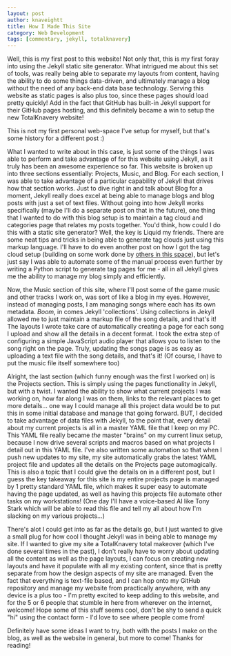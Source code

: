 ```yaml
---
layout: post
author: knaveightt
title: How I Made This Site
category: Web Development
tags: [commentary, jekyll, totalknavery]
---
```

Well, this is my first post to this website! Not only that, this is my first foray into using the Jekyll static site generator. What intrigued me about this set of tools, was really being able to separate my layouts from content, having the ability to do some things data-driven, and ultimately manage a blog without the need of any back-end data base technology. Serving this website as static pages is also plus too, since these pages should load pretty quickly! Add in the fact that GitHub has built-in Jekyll support for their GitHub pages hosting, and this definitely became a win to setup the new TotalKnavery website!

This is not my first personal web-space I've setup for myself, but that's some history for a different post :)

What I wanted to write about in this case, is just some of the things I was able to perform and take advantage of for this website using Jekyll, as it truly has been an awesome experience so far. This website is broken up into three sections essentially: Projects, Music, and Blog. For each section, I was able to take advantage of a particular capability of Jekyll that drives how that section works. Just to dive right in and talk about Blog for a moment, Jekyll really does excel at being able to manage blogs and blog posts with just a set of text files. Without going into how Jekyll works specifically (maybe I'll do a separate post on that in the future), one thing that I wanted to do with this blog setup is to maintain a tag cloud and categories page that relates my posts together. You'd think, how could I do this with a static site generator? Well, the key is Liquid my friends. There are some neat tips and tricks in being able to generate tag clouds just using this markup language. I'll have to do even another post on how I got the tag cloud setup (building on some work done by [others in this space](https://jovandeginste.github.io/2016/05/04/add-a-tag-cloud-to-my-jekyll-site.html)), but let's just say I was able to automate some of the manual process even further by writing a Python script to generate tag pages for me - all in all Jekyll gives me the ability to manage my blog simply and efficiently. 

Now, the Music section of this site, where I'll post some of the game music and other tracks I work on, was sort of like a blog in my eyes. However, instead of managing posts, I am managing songs where each has its own metadata. *Boom*, in comes Jekyll 'collections'. Using collections in Jekyll allowed me to just maintain a markup file of the song details, and that's it! The layouts I wrote take care of automatically creating a page for each song I upload and show all the details in a decent format. I took the extra step of configuring a simple JavaScript audio player that allows you to listen to the song right on the page. Truly, updating the songs page is as easy as uploading a text file with the song details, and that's it! (Of course, I have to put the music file itself somewhere too)

Alright, the last section (which funny enough was the first I worked on) is the Projects section. This is simply using the pages functionality in Jekyll, but with a twist. I wanted the ability to show what current projects I was working on, how far along I was on them, links to the relevant places to get more details... one way I could manage all this project data would be to put this in some initial database and manage that going forward. BUT, I decided to take advantage of data files with Jekyll, to the point that, every detail about my current projects is all in a master YAML file that I keep on my PC. This YAML file really became *the* master "brains" on my current linux setup, because I now drive several scripts and macros based on what projects I detail out in this YAML file. I've also written some automation so that when I push new updates to my site, my site automatically grabs the latest YAML project file and updates all the details on the Projects page automagically. This is also a topic that I could give the details on in a different post, but I guess the key takeaway for this site is my entire projects page is managed by 1 pretty standard YAML file, which makes it super easy to automate having the page updated, as well as having this projects file automate other tasks on my workstations! (One day I'll have a voice-based AI like Tony Stark which will be able to read this file and tell my all about how I'm slacking on my various projects...)

There's alot I could get into as far as the details go, but I just wanted to give a small plug for how cool I thought Jekyll was in being able to manage my site. If I wanted to give my site a TotalKnavery total makeover (which I've done several times in the past), I don't really have to worry about updating all the content as well as the page layouts, I can focus on creating new layouts and have it populate with all my existing content, since that is pretty separate from how the design aspects of my site are managed. Even the fact that everything is text-file based, and I can hop onto my GitHub repository and manage my website from practically anywhere, with any device is a plus too - I'm pretty excited to keep adding to this website, and for the 5 or 6 people that stumble in here from wherever on the internet, welcome! Hope some of this stuff seems cool, don't be shy to send a quick "hi" using the contact form - I'd love to see where people come from!

Definitely have some ideas I want to try, both with the posts I make on the blog, as well as the website in general, but more to come! Thanks for reading!
